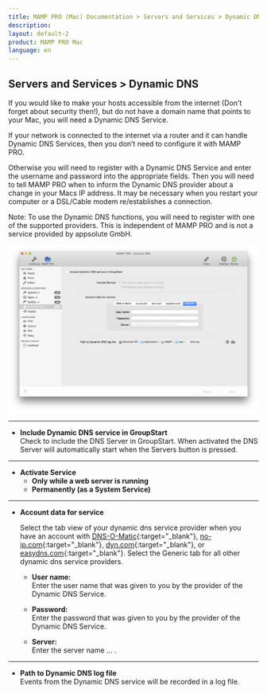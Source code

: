 ```yaml
---
title: MAMP PRO (Mac) Documentation > Servers and Services > Dynamic DNS
description: 
layout: default-2
product: MAMP PRO Mac
language: en
---
```


## Servers and Services > Dynamic DNS

If you would like to make your hosts accessible from the internet (Don't forget about security then!), but do not have a domain name that points to your Mac, you will need a Dynamic DNS Service. 

If your network is connected to the internet via a router and it can handle Dynamic DNS Services, then you don’t need to configure it with MAMP PRO. 

Otherwise you will need to register with a Dynamic DNS Service and enter the username and password into the appropriate fields. Then you will need to tell MAMP PRO when to inform the Dynamic DNS provider about a change in your Macs IP address. It may be necessary when you restart your computer or a DSL/Cable modem re/establishes a connection.

<div class="alert" role="alert">
Note: To use the Dynamic DNS functions, you will need to register with one of the supported providers. This is independent of MAMP PRO and is not a service provided by appsolute GmbH.
</div>

![MAMP](dynDNS.png)

---

*  **Include Dynamic DNS service in GroupStart**  
      Check to include the DNS Server in GroupStart. When activated the DNS Server will automatically start when the Servers button is pressed.

---

*  **Activate Service**  
    *  **Only while a web server is running**  
    *  **Permanently (as a System Service)**  

---

*  **Account data for service**

      Select the tab view of your dynamic dns service provider when you have an account with [DNS-O-Matic](https://dnsomatic.com){:target="_blank"}, [no-ip.com](https://no-ip.com){:target="_blank"},    [dyn.com](https://dyn.com){:target="_blank"}, or [easydns.com](https://easydns.com){:target="_blank"}. Select the Generic tab for all other dynamic dns service providers.

    *  **User name:**  
       Enter the user name that was given to you by the provider of the Dynamic DNS Service.  

    *  **Password:**  
       Enter the password that was given to you by the provider of the Dynamic DNS Service.
       
    *  **Server:**  
       Enter the server name ... .  

---

*  **Path to Dynamic DNS log file**  
      Events from the Dynamic DNS service will be recorded in a log file.
